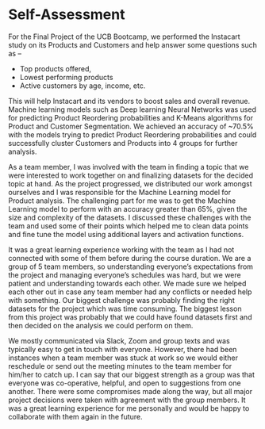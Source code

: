 # Self-Assessment
  For the Final Project of the UCB Bootcamp, we performed the Instacart study on its Products and Customers and help answer some questions such as –
- Top products offered, 
- Lowest performing products
- Active customers by age, income, etc.

This will help Instacart and its vendors to boost sales and overall revenue. Machine learning models such as Deep learning Neural Networks was used for predicting Product Reordering probabilities and K-Means algorithms for Product and Customer Segmentation. We achieved an accuracy of ~70.5% with the models trying to predict Product Reordering probabilities and could successfully cluster Customers and Products into 4 groups for further analysis.
  
As a team member, I was involved with the team in finding a topic that we were interested to work together on and finalizing datasets for the decided topic at hand. As the project progressed, we distributed our work amongst ourselves and I was responsible for the Machine Learning model for Product analysis. The challenging part for me was to get the Machine Learning model to perform with an accuracy greater than 65%, given the size and complexity of the datasets. I discussed these challenges with the team and used some of their points which helped me to clean data points and fine tune the model using additional layers and activation functions.
  
It was a great learning experience working with the team as I had not connected with some of them before during the course duration. We are a group of 5 team members, so understanding everyone’s expectations from the project and managing everyone’s schedules was hard, but we were patient and understanding towards each other. We made sure we helped each other out in case any team member had any conflicts or needed help with something. Our biggest challenge was probably finding the right datasets for the project which was time consuming. The biggest lesson from this project was probably that we could have found datasets first and then decided on the analysis we could perform on them.

We mostly communicated via Slack, Zoom and group texts and was typically easy to get in touch with everyone. However, there had been instances when a team member was stuck at work so we would either reschedule or send out the meeting minutes to the team member for him/her to catch up. I can say that our biggest strength as a group was that everyone was co-operative, helpful, and open to suggestions from one another. There were some compromises made along the way, but all major project decisions were taken with agreement with the group members.  It was a great learning experience for me personally and would be happy to collaborate with them again in the future.


